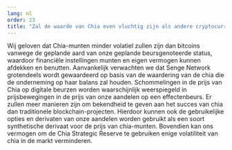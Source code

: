 ```yaml
---
lang: nl
order: 23
title: "Zal de waarde van Chia even vluchtig zijn als andere cryptocurrencies?"
---
```


Wij geloven dat Chia-munten minder volatiel zullen zijn dan bitcoins vanwege de geplande aard van onze geplande beursgenoteerde status, waardoor financiële instellingen munten en eigen vermogen kunnen afdekken en benutten. Aanvankelijk verwachten we dat Senge Network grotendeels wordt gewaardeerd op basis van de waardering van de chia die de onderneming op haar balans zal houden. Schommelingen in de prijs van Chia op digitale beurzen worden waarschijnlijk weerspiegeld in prijsbewegingen in de prijs van onze aandelen op een effectenbeurs. Er zullen meer manieren zijn om bekendheid te geven aan het succes van chia dan traditionele blockchain-projecten. Hierdoor kunnen ook de gebruikelijke opties en derivaten van onze aandelen worden gebruikt als een soort synthetische derivaat voor de prijs van chia-munten. Bovendien kan ons vermogen om de Chia Strategic Reserve te gebruiken enige volatiliteit van chia in de markt verminderen.
